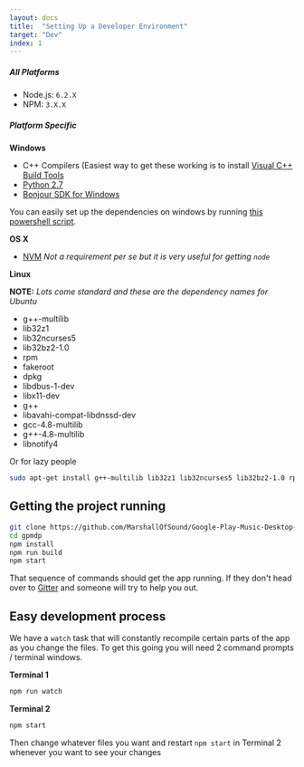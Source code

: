 ```yaml
---
layout: docs
title:  "Setting Up a Developer Environment"
target: "Dev"
index: 1
---
```


<style>
.dev ul li {
  list-style-type: disc;
}
</style>

##### All Platforms

* Node.js: `6.2.X`  
* NPM: `3.X.X`

##### Platform Specific

__Windows__  

* C++ Compilers (Easiest way to get these working is to install [Visual C++ Build Tools](http://landinghub.visualstudio.com/visual-cpp-build-tools)  
* [Python 2.7](https://www.python.org/downloads/release/python-2710/)  
* [Bonjour SDK for Windows](https://developer.apple.com/bonjour/)  

You can easily set up the dependencies on windows by running [this powershell script](https://github.com/MarshallOfSound/Google-Play-Music-Desktop-Player-UNOFFICIAL-/blob/master/vendor/setup_window.ps1).

__OS X__  
* [NVM](https://github.com/creationix/nvm) *Not a requirement per se but it is very useful for getting `node`*  

__Linux__  

**NOTE:** *Lots come standard and these are the dependency names for Ubuntu*

* g++-multilib
* lib32z1
* lib32ncurses5
* lib32bz2-1.0
* rpm
* fakeroot
* dpkg
* libdbus-1-dev
* libx11-dev
* g++
* libavahi-compat-libdnssd-dev
* gcc-4.8-multilib
* g++-4.8-multilib
* libnotify4

Or for lazy people  

```bash
sudo apt-get install g++-multilib lib32z1 lib32ncurses5 lib32bz2-1.0 rpm fakeroot dpkg libdbus-1-dev libx11-dev g++ libavahi-compat-libdnssd-dev gcc-4.8-multilib g++-4.8-multilib libnotify4
```

## Getting the project running
```bash
git clone https://github.com/MarshallOfSound/Google-Play-Music-Desktop-Player-UNOFFICIAL-.git gpmdp
cd gpmdp
npm install
npm run build
npm start
```

That sequence of commands should get the app running.  If they don't head over to [Gitter](https://gitter.im/MarshallOfSound/Google-Play-Music-Desktop-Player-UNOFFICIAL-) and someone will try to help you out.

## Easy development process

We have a `watch` task that will constantly recompile certain parts of the app as you change the files.  To get this going you will need 2 command prompts / terminal windows.  

**Terminal 1**
```bash
npm run watch
```

**Terminal 2**
```bash
npm start
```

Then change whatever files you want and restart `npm start` in Terminal 2 whenever you want to see your changes
